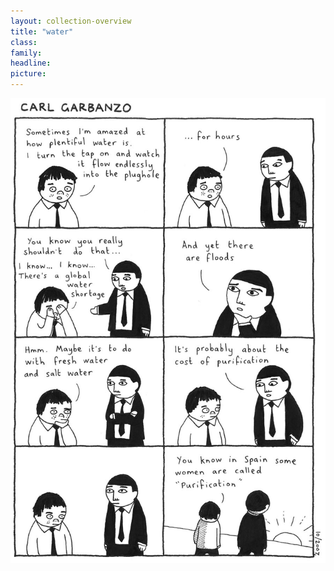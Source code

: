 ```yaml
---
layout: collection-overview
title: "water"
class:	
family:
headline:
picture:
---
```


![water](/assets/img/garbanzo/2007/water-900w.jpg)
